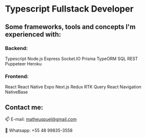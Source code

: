 # Typescript Fullstack Developer

## Some frameworks, tools and concepts I'm experienced with:

### Backend:
Typescript
Node.js
Express
Socket.IO
Prisma
TypeORM
SQL
REST
Puppeteer
Heroku

### Frontend:
React
React Native
Expo
Next.js
Redux
RTK Query
React Navigation
NativeBase


## Contact me:
📫 E-mail: matheuspuel@gmail.com

📱 Whatsapp: +55 48 99835-3558
